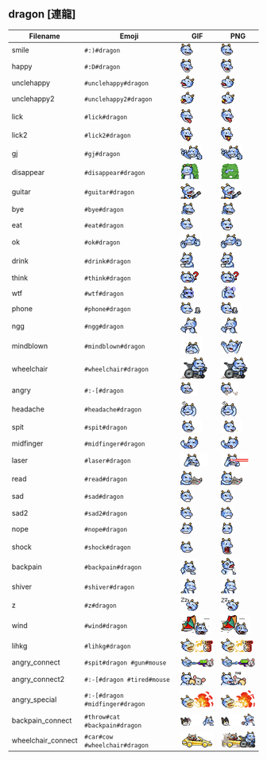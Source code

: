 ## dragon [連龍]
| Filename | Emoji | GIF | PNG |
| --- | --- | --- | --- |
| smile | `#:)#dragon` | ![smile](../../assets/ios/faces/dragon/smile.gif) | ![smile](../../assets/ios/faces_png/dragon/smile.png) |
| happy | `#:D#dragon` | ![happy](../../assets/ios/faces/dragon/happy.gif) | ![happy](../../assets/ios/faces_png/dragon/happy.png) |
| unclehappy | `#unclehappy#dragon` | ![unclehappy](../../assets/ios/faces/dragon/unclehappy.gif) | ![unclehappy](../../assets/ios/faces_png/dragon/unclehappy.png) |
| unclehappy2 | `#unclehappy2#dragon` | ![unclehappy2](../../assets/ios/faces/dragon/unclehappy2.gif) | ![unclehappy2](../../assets/ios/faces_png/dragon/unclehappy2.png) |
| lick | `#lick#dragon` | ![lick](../../assets/ios/faces/dragon/lick.gif) | ![lick](../../assets/ios/faces_png/dragon/lick.png) |
| lick2 | `#lick2#dragon` | ![lick2](../../assets/ios/faces/dragon/lick2.gif) | ![lick2](../../assets/ios/faces_png/dragon/lick2.png) |
| gj | `#gj#dragon` | ![gj](../../assets/ios/faces/dragon/gj.gif) | ![gj](../../assets/ios/faces_png/dragon/gj.png) |
| disappear | `#disappear#dragon` | ![disappear](../../assets/ios/faces/dragon/disappear.gif) | ![disappear](../../assets/ios/faces_png/dragon/disappear.png) |
| guitar | `#guitar#dragon` | ![guitar](../../assets/ios/faces/dragon/guitar.gif) | ![guitar](../../assets/ios/faces_png/dragon/guitar.png) |
| bye | `#bye#dragon` | ![bye](../../assets/ios/faces/dragon/bye.gif) | ![bye](../../assets/ios/faces_png/dragon/bye.png) |
| eat | `#eat#dragon` | ![eat](../../assets/ios/faces/dragon/eat.gif) | ![eat](../../assets/ios/faces_png/dragon/eat.png) |
| ok | `#ok#dragon` | ![ok](../../assets/ios/faces/dragon/ok.gif) | ![ok](../../assets/ios/faces_png/dragon/ok.png) |
| drink | `#drink#dragon` | ![drink](../../assets/ios/faces/dragon/drink.gif) | ![drink](../../assets/ios/faces_png/dragon/drink.png) |
| think | `#think#dragon` | ![think](../../assets/ios/faces/dragon/think.gif) | ![think](../../assets/ios/faces_png/dragon/think.png) |
| wtf | `#wtf#dragon` | ![wtf](../../assets/ios/faces/dragon/wtf.gif) | ![wtf](../../assets/ios/faces_png/dragon/wtf.png) |
| phone | `#phone#dragon` | ![phone](../../assets/ios/faces/dragon/phone.gif) | ![phone](../../assets/ios/faces_png/dragon/phone.png) |
| ngg | `#ngg#dragon` | ![ngg](../../assets/ios/faces/dragon/ngg.gif) | ![ngg](../../assets/ios/faces_png/dragon/ngg.png) |
| mindblown | `#mindblown#dragon` | ![mindblown](../../assets/ios/faces/dragon/mindblown.gif) | ![mindblown](../../assets/ios/faces_png/dragon/mindblown.png) |
| wheelchair | `#wheelchair#dragon` | ![wheelchair](../../assets/ios/faces/dragon/wheelchair.gif) | ![wheelchair](../../assets/ios/faces_png/dragon/wheelchair.png) |
| angry | `#:-[#dragon` | ![angry](../../assets/ios/faces/dragon/angry.gif) | ![angry](../../assets/ios/faces_png/dragon/angry.png) |
| headache | `#headache#dragon` | ![headache](../../assets/ios/faces/dragon/headache.gif) | ![headache](../../assets/ios/faces_png/dragon/headache.png) |
| spit | `#spit#dragon` | ![spit](../../assets/ios/faces/dragon/spit.gif) | ![spit](../../assets/ios/faces_png/dragon/spit.png) |
| midfinger | `#midfinger#dragon` | ![midfinger](../../assets/ios/faces/dragon/midfinger.gif) | ![midfinger](../../assets/ios/faces_png/dragon/midfinger.png) |
| laser | `#laser#dragon` | ![laser](../../assets/ios/faces/dragon/laser.gif) | ![laser](../../assets/ios/faces_png/dragon/laser.png) |
| read | `#read#dragon` | ![read](../../assets/ios/faces/dragon/read.gif) | ![read](../../assets/ios/faces_png/dragon/read.png) |
| sad | `#sad#dragon` | ![sad](../../assets/ios/faces/dragon/sad.gif) | ![sad](../../assets/ios/faces_png/dragon/sad.png) |
| sad2 | `#sad2#dragon` | ![sad2](../../assets/ios/faces/dragon/sad2.gif) | ![sad2](../../assets/ios/faces_png/dragon/sad2.png) |
| nope | `#nope#dragon` | ![nope](../../assets/ios/faces/dragon/nope.gif) | ![nope](../../assets/ios/faces_png/dragon/nope.png) |
| shock | `#shock#dragon` | ![shock](../../assets/ios/faces/dragon/shock.gif) | ![shock](../../assets/ios/faces_png/dragon/shock.png) |
| backpain | `#backpain#dragon` | ![backpain](../../assets/ios/faces/dragon/backpain.gif) | ![backpain](../../assets/ios/faces_png/dragon/backpain.png) |
| shiver | `#shiver#dragon` | ![shiver](../../assets/ios/faces/dragon/shiver.gif) | ![shiver](../../assets/ios/faces_png/dragon/shiver.png) |
| z | `#z#dragon` | ![z](../../assets/ios/faces/dragon/z.gif) | ![z](../../assets/ios/faces_png/dragon/z.png) |
| wind | `#wind#dragon` | ![wind](../../assets/ios/faces/dragon/wind.gif) | ![wind](../../assets/ios/faces_png/dragon/wind.png) |
| lihkg | `#lihkg#dragon` | ![lihkg](../../assets/ios/faces/dragon/lihkg.gif) | ![lihkg](../../assets/ios/faces_png/dragon/lihkg.png) |
| angry_connect | `#spit#dragon #gun#mouse` | ![angry_connect](../../assets/ios/faces/dragon/angry_connect.gif) | ![angry_connect](../../assets/ios/faces_png/dragon/angry_connect.png) |
| angry_connect2 | `#:-[#dragon #tired#mouse` | ![angry_connect2](../../assets/ios/faces/dragon/angry_connect2.gif) | ![angry_connect2](../../assets/ios/faces_png/dragon/angry_connect2.png) |
| angry_special | `#:-[#dragon #midfinger#dragon` | ![angry_special](../../assets/ios/faces/dragon/angry_special.gif) | ![angry_special](../../assets/ios/faces_png/dragon/angry_special.png) |
| backpain_connect | `#throw#cat #backpain#dragon` | ![backpain_connect](../../assets/ios/faces/dragon/backpain_connect.gif) | ![backpain_connect](../../assets/ios/faces_png/dragon/backpain_connect.png) |
| wheelchair_connect | `#car#cow #wheelchair#dragon` | ![wheelchair_connect](../../assets/ios/faces/dragon/wheelchair_connect.gif) | ![wheelchair_connect](../../assets/ios/faces_png/dragon/wheelchair_connect.png) |

